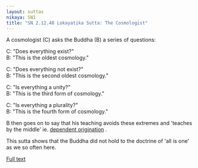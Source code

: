 ```yaml
---
layout: suttas
nikaya: SN1
title: "SN 2.12.48 Lokayatika Sutta: The Cosmologist"
---
```


A cosmologist (C) asks the Buddha (B) a series of questions:  

C: "Does everything exist?"  
B: "This is the oldest cosmology."  


C: "Does everything not exist?"  
B: "This is the second oldest cosmology."  


C: "Is everything a unity?"  
B: "This is the third form of cosmology."  


C: "Is everything a plurality?"  
B: "This is the fourth form of cosmology."  

B then goes on to say that his teaching avoids these extremes and 'teaches by the middle' ie. [dependent origination](/pages/suttas/sn/165-ps.html)
.


This sutta shows that the Buddha did not hold to the doctrine of 'all is one' as we so often here.

[Full text](https://www.dhammatalks.org/suttas/SN/SN12_48.html)
